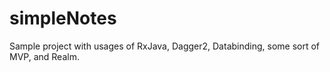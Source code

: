 # simpleNotes

Sample project with usages of RxJava, Dagger2, Databinding, some sort of MVP, and Realm.
